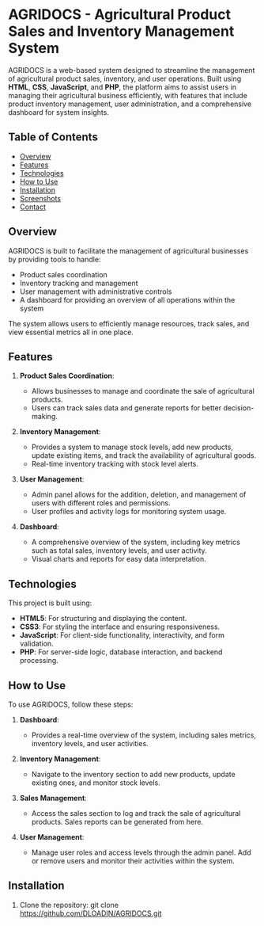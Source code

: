 # AGRIDOCS - Agricultural Product Sales and Inventory Management System

AGRIDOCS is a web-based system designed to streamline the management of agricultural product sales, inventory, and user operations. Built using **HTML**, **CSS**, **JavaScript**, and **PHP**, the platform aims to assist users in managing their agricultural business efficiently, with features that include product inventory management, user administration, and a comprehensive dashboard for system insights.

## Table of Contents
- [Overview](#overview)
- [Features](#features)
- [Technologies](#technologies)
- [How to Use](#how-to-use)
- [Installation](#installation)
- [Screenshots](#screenshots)
- [Contact](#contact)

## Overview

AGRIDOCS is built to facilitate the management of agricultural businesses by providing tools to handle:
- Product sales coordination
- Inventory tracking and management
- User management with administrative controls
- A dashboard for providing an overview of all operations within the system

The system allows users to efficiently manage resources, track sales, and view essential metrics all in one place.

## Features

1. **Product Sales Coordination**:
   - Allows businesses to manage and coordinate the sale of agricultural products.
   - Users can track sales data and generate reports for better decision-making.

2. **Inventory Management**:
   - Provides a system to manage stock levels, add new products, update existing items, and track the availability of agricultural goods.
   - Real-time inventory tracking with stock level alerts.

3. **User Management**:
   - Admin panel allows for the addition, deletion, and management of users with different roles and permissions.
   - User profiles and activity logs for monitoring system usage.

4. **Dashboard**:
   - A comprehensive overview of the system, including key metrics such as total sales, inventory levels, and user activity.
   - Visual charts and reports for easy data interpretation.

## Technologies

This project is built using:
- **HTML5**: For structuring and displaying the content.
- **CSS3**: For styling the interface and ensuring responsiveness.
- **JavaScript**: For client-side functionality, interactivity, and form validation.
- **PHP**: For server-side logic, database interaction, and backend processing.

## How to Use

To use AGRIDOCS, follow these steps:

1. **Dashboard**:
   - Provides a real-time overview of the system, including sales metrics, inventory levels, and user activities.

2. **Inventory Management**:
   - Navigate to the inventory section to add new products, update existing ones, and monitor stock levels.

3. **Sales Management**:
   - Access the sales section to log and track the sale of agricultural products. Sales reports can be generated from here.

4. **User Management**:
   - Manage user roles and access levels through the admin panel. Add or remove users and monitor their activities within the system.

## Installation

1. Clone the repository:
git clone https://github.com/DLOADIN/AGRIDOCS.git
